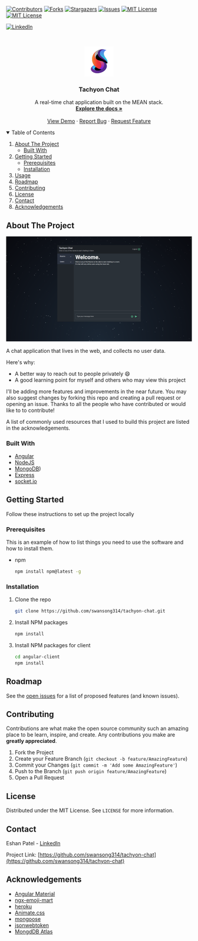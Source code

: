<!--
*** Thanks for checking out the Best-README-Template. If you have a suggestion
*** that would make this better, please fork the repo and create a pull request
*** or simply open an issue with the tag "enhancement".
*** Thanks again! Now go create something AMAZING! :D
-->

<!-- PROJECT SHIELDS -->
<!--
*** I'm using markdown "reference style" links for readability.
*** Reference links are enclosed in brackets [ ] instead of parentheses ( ).
*** See the bottom of this document for the declaration of the reference variables
*** for contributors-url, forks-url, etc. This is an optional, concise syntax you may use.
*** https://www.markdownguide.org/basic-syntax/#reference-style-links
-->

[![Contributors][contributors-shield]][contributors-url]
[![Forks][forks-shield]][forks-url]
[![Stargazers][stars-shield]][stars-url]
[![Issues][issues-shield]][issues-url]
[![MIT License][license-shield]][license-url]
[![MIT License][license-shield]][license-url]

[![LinkedIn][linkedin-shield]][linkedin-url]

<!-- PROJECT LOGO -->
<br />
<p align="center">
  <a href="https://github.com/swansong314/tachyon-chat">
    <img src="images/logo.png" alt="Logo" width="80" height="80">
  </a>

  <h3 align="center">Tachyon Chat</h3>

  <p align="center">
    A real-time chat application built on the MEAN stack.
    <br />
    <a href="https://github.com/swansong314/tachyon-chat"><strong>Explore the docs »</strong></a>
    <br />
    <br />
    <a href="https://evening-hollows-65077.herokuapp.com/">View Demo</a>
    ·
    <a href="https://github.com/swansong314/tachyon-chat/issues">Report Bug</a>
    ·
    <a href="https://github.com/swansong314/tachyon-chat/issues">Request Feature</a>
  </p>
</p>

<!-- TABLE OF CONTENTS -->
<details open="open">
  <summary>Table of Contents</summary>
  <ol>
    <li>
      <a href="#about-the-project">About The Project</a>
      <ul>
        <li><a href="#built-with">Built With</a></li>
      </ul>
    </li>
    <li>
      <a href="#getting-started">Getting Started</a>
      <ul>
        <li><a href="#prerequisites">Prerequisites</a></li>
        <li><a href="#installation">Installation</a></li>
      </ul>
    </li>
    <li><a href="#usage">Usage</a></li>
    <li><a href="#roadmap">Roadmap</a></li>
    <li><a href="#contributing">Contributing</a></li>
    <li><a href="#license">License</a></li>
    <li><a href="#contact">Contact</a></li>
    <li><a href="#acknowledgements">Acknowledgements</a></li>
  </ol>
</details>

<!-- ABOUT THE PROJECT -->

## About The Project

[![Product Name Screen Shot][product-screenshot]](https://evening-hollows-65077.herokuapp.com/)

A chat application that lives in the web, and collects no user data.

Here's why:

- A better way to reach out to people privately :smile:
- A good learning point for myself and others who may view this project

I'll be adding more features and improvements in the near future. You may also suggest changes by forking this repo and creating a pull request or opening an issue. Thanks to all the people who have contributed or would like to to contribute!

A list of commonly used resources that I used to build this project are listed in the acknowledgements.

### Built With

- [Angular](https://angular.io/)
- [NodeJS](https://nodejs.org/)
- [MongoDB](https://www.mongodb.com/))
- [Express](https://expressjs.com/)
- [socket.io](https://socket.io/)

<!-- GETTING STARTED -->

## Getting Started

Follow these instructions to set up the project locally

### Prerequisites

This is an example of how to list things you need to use the software and how to install them.

- npm
  ```sh
  npm install npm@latest -g
  ```

### Installation

1. Clone the repo
   ```sh
   git clone https://github.com/swansong314/tachyon-chat.git
   ```
2. Install NPM packages
   ```sh
   npm install
   ```
3. Install NPM packages for client
   ```sh
   cd angular-client
   npm install
   ```

<!-- USAGE EXAMPLES -->

<!-- ## Usage

Use this space to show useful examples of how a project can be used. Additional screenshots, code examples and demos work well in this space. You may also link to more resources.

_For more examples, please refer to the [Documentation](https://example.com)_ -->

<!-- ROADMAP -->

## Roadmap

See the [open issues](https://github.com/swansong314/tachyon-chat/issues) for a list of proposed features (and known issues).

<!-- CONTRIBUTING -->

## Contributing

Contributions are what make the open source community such an amazing place to be learn, inspire, and create. Any contributions you make are **greatly appreciated**.

1. Fork the Project
2. Create your Feature Branch (`git checkout -b feature/AmazingFeature`)
3. Commit your Changes (`git commit -m 'Add some AmazingFeature'`)
4. Push to the Branch (`git push origin feature/AmazingFeature`)
5. Open a Pull Request

<!-- LICENSE -->

## License

Distributed under the MIT License. See `LICENSE` for more information.

<!-- CONTACT -->

## Contact

Eshan Patel - [LinkedIn](https://www.linkedin.com/in/3shanpatel/)

Project Link: [https://github.com/swansong314/tachyon-chat](https://github.com/swansong314/tachyon-chat)

<!-- ACKNOWLEDGEMENTS -->

## Acknowledgements

- [Angular Material](https://material.angular.io/)
- [ngx-emoji-mart](https://github.com/scttcper/ngx-emoji-mart)
- [heroku](https://www.heroku.com/)
- [Animate.css](https://daneden.github.io/animate.css)
- [mongoose](https://mongoosejs.com/)
- [jsonwebtoken](https://github.com/auth0/node-jsonwebtoken)
- [MongdDB Atlas](https://www.mongodb.com/cloud/atlas)

<!-- - [Choose an Open Source License](https://choosealicense.com) -->
<!-- - [Slick Carousel](https://kenwheeler.github.io/slick) -->
<!-- - [Smooth Scroll](https://github.com/cferdinandi/smooth-scroll) -->
<!-- - [Sticky Kit](http://leafo.net/sticky-kit) -->
<!-- - [JVectorMap](http://jvectormap.com) -->

<!-- MARKDOWN LINKS & IMAGES -->
<!-- https://www.markdownguide.org/basic-syntax/#reference-style-links -->

[contributors-shield]: https://img.shields.io/github/contributors/swansong314/tachyon-chat.svg?style=for-the-badge
[contributors-url]: https://github.com/swansong314/tachyon-chat/graphs/contributors
[forks-shield]: https://img.shields.io/github/forks/swansong314/tachyon-chat.svg?style=for-the-badge
[forks-url]: https://github.com/swansong314/tachyon-chat/network/members
[stars-shield]: https://img.shields.io/github/stars/swansong314/tachyon-chat.svg?style=for-the-badge
[stars-url]: https://github.com/swansong314/tachyon-chat/stargazers
[issues-shield]: https://img.shields.io/github/issues/swansong314/tachyon-chat.svg?style=for-the-badge
[issues-url]: https://github.com/swansong314/tachyon-chat/issues
[license-shield]: https://img.shields.io/github/license/swansong314/tachyon-chat.svg?style=for-the-badge&message=MIT
[license-url]: https://github.com/swansong314/tachyon-chat/blob/main/LICENSE.txt
[linkedin-shield]: https://img.shields.io/badge/-LinkedIn-black.svg?style=for-the-badge&logo=linkedin&colorB=555
[linkedin-url]: https://linkedin.com/in/3shanpatel/
[product-screenshot]: images/screenshot.png
